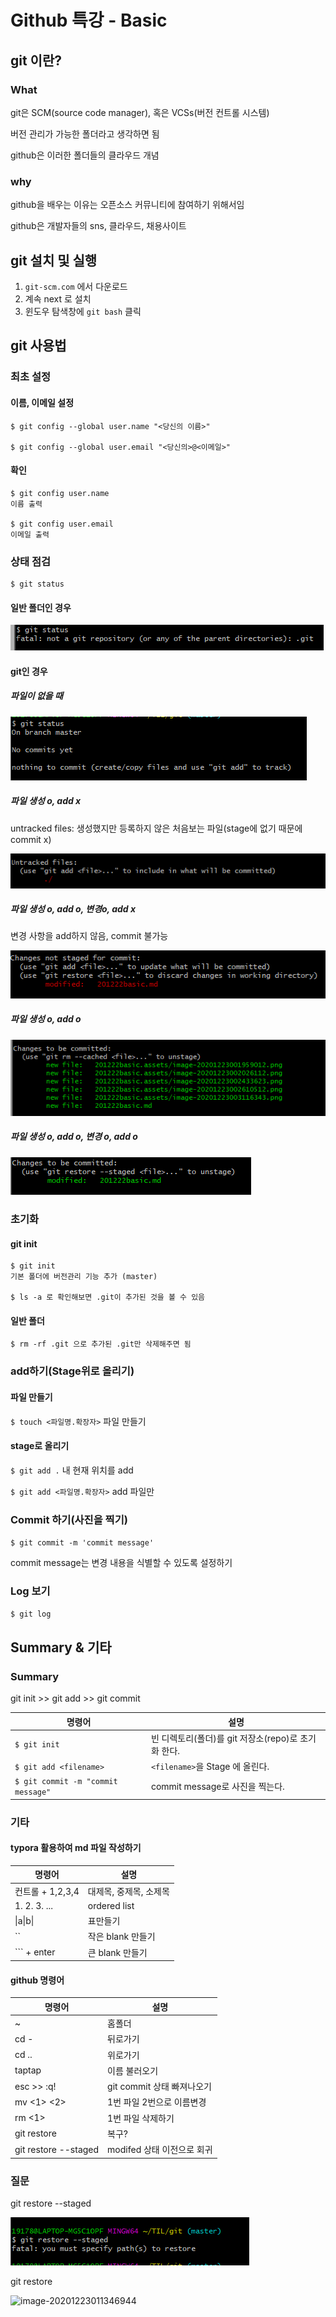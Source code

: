 # Github 특강 - Basic

## git 이란?

### What

git은 SCM(source code manager), 혹은 VCSs(버전 컨트롤 시스템)

버전 관리가 가능한 폴더라고 생각하면 됨

github은 이러한 폴더들의 클라우드 개념

### why

github을 배우는 이유는 오픈소스 커뮤니티에 참여하기 위해서임

github은 개발자들의 sns, 클라우드, 채용사이트



## git 설치 및 실행

1. `git-scm.com` 에서 다운로드
2. 계속 next 로 설치
3. 윈도우 탐색창에 `git bash` 클릭



## git 사용법

### 최초 설정

#### 이름, 이메일 설정

```
$ git config --global user.name "<당신의 이름>"

$ git config --global user.email "<당신의>@<이메일>"

```

#### 확인

```
$ git config user.name
이름 출력

$ git config user.email
이메일 출력
```



### 상태 점검

```
$ git status
```

#### 일반 폴더인 경우

![image-20201223003116343](201222basic.assets/image-20201223003116343.png)

#### git인 경우

##### 파일이 없을 때

![image-20201223002610512](201222basic.assets/image-20201223002610512.png)

##### 파일 생성 o, add x

untracked files: 생성했지만 등록하지 않은 처음보는 파일(stage에 없기 때문에 commit x)

![image-20201223004950340](201222basic.assets/image-20201223004950340.png)

##### 파일 생성 o, add o, 변경o, add x

변경 사항을 add하지 않음, commit 불가능

![image-20201223004119883](201222basic.assets/image-20201223004119883.png)



##### 파일 생성 o, add o

![image-20201223005120224](201222basic.assets/image-20201223005120224.png)

##### 파일 생성 o, add o, 변경 o, add o

##### ![image-20201223010212200](201222basic.assets/image-20201223010212200.png)



### 초기화



#### git init

```
$ git init
기본 폴더에 버전관리 기능 추가 (master)

$ ls -a 로 확인해보면 .git이 추가된 것을 볼 수 있음
```

#### 일반 폴더

```
$ rm -rf .git 으로 추가된 .git만 삭제해주면 됨
```



### add하기(Stage위로 올리기)



#### 파일 만들기

`$ touch <파일명.확장자>` 파일 만들기

#### stage로 올리기

`$ git add .` 내 현재 위치를 add

`$ git add <파일명.확장자>` add 파일만 



### Commit 하기(사진을 찍기)



`$ git commit -m 'commit message'`

commit message는 변경 내용을 식별할 수 있도록 설정하기



### Log 보기

`$ git log`



## Summary & 기타

### Summary

git init >> git add >> git commit

| 명령어                             | 설명                                                |
| ---------------------------------- | --------------------------------------------------- |
| `$ git init`                       | 빈 디렉토리(폴더)를 git 저장소(repo)로 초기화 한다. |
| `$ git add <filename>`             | `<filename>`을 Stage 에 올린다.                     |
| `$ git commit -m "commit message"` | commit message로 사진을 찍는다.                     |



### 기타

#### typora 활용하여 md 파일 작성하기

| 명령어           | 설명                   |
| ---------------- | ---------------------- |
| 컨트롤 + 1,2,3,4 | 대제목, 중제목, 소제목 |
| 1. 2. 3. ...     | ordered list           |
| \|a\|b\|         | 표만들기               |
| ``               | 작은 blank 만들기      |
| ``` + enter      | 큰 blank 만들기        |

#### github 명령어

| 명령어               | 설명                       |
| -------------------- | -------------------------- |
| ~                    | 홈폴더                     |
| cd -                 | 뒤로가기                   |
| cd ..                | 위로가기                   |
| taptap               | 이름 불러오기              |
| esc >> :q!           | git commit 상태 빠져나오기 |
| mv <1> <2>           | 1번 파일 2번으로 이름변경  |
| rm <1>               | 1번 파일 삭제하기          |
| git restore          | 복구?                      |
| git restore --staged | modifed 상태 이전으로 회귀 |

### 질문

git restore --staged

![image-20201223011511505](201222basic.assets/image-20201223011511505.png)



git restore 

![image-20201223011346944](C:\Users\19178\AppData\Roaming\Typora\typora-user-images\image-20201223011346944.png)